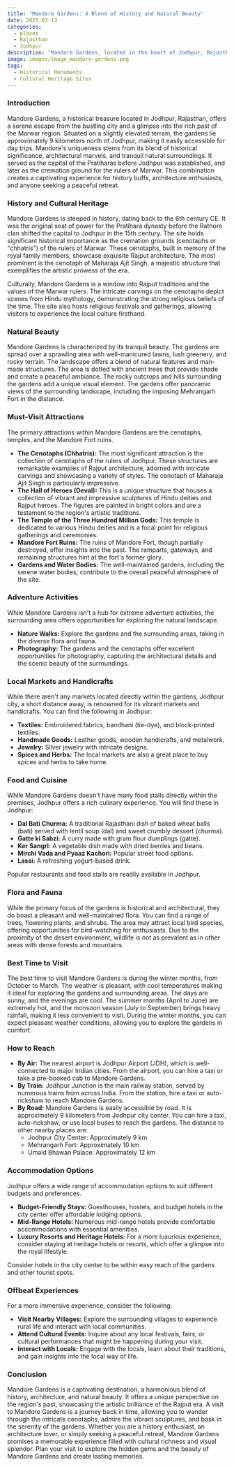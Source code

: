 ```yaml
---
title: "Mandore Gardens: A Blend of History and Natural Beauty"
date: 2025-03-13
categories:
  - places
  - Rajasthan
  - Jodhpur
description: "Mandore Gardens, located in the heart of Jodhpur, Rajasthan, is a beautiful blend of natural beauty and historical significance. The gardens are known for their intricate carvings, serene atmosphere, and the iconic cenotaphs dedicated to members of the Marwar royal family. Visitors can explore ancient temples, vibrant sculptures, and enjoy panoramic views of the city from the nearby Mehrangadh Fort. A perfect spot for history buffs and nature lovers alike."
image: images/image_mandore-gardens.png
tags: 
  - Historical Monuments
  - Cultural Heritage Sites
---
```



### **Introduction**

Mandore Gardens, a historical treasure located in Jodhpur, Rajasthan, offers a serene escape from the bustling city and a glimpse into the rich past of the Marwar region. Situated on a slightly elevated terrain, the gardens lie approximately 9 kilometers north of Jodhpur, making it easily accessible for day trips. Mandore's uniqueness stems from its blend of historical significance, architectural marvels, and tranquil natural surroundings. It served as the capital of the Pratiharas before Jodhpur was established, and later as the cremation ground for the rulers of Marwar. This combination creates a captivating experience for history buffs, architecture enthusiasts, and anyone seeking a peaceful retreat.

### **History and Cultural Heritage**

Mandore Gardens is steeped in history, dating back to the 6th century CE. It was the original seat of power for the Pratihara dynasty before the Rathore clan shifted the capital to Jodhpur in the 15th century. The site holds significant historical importance as the cremation grounds (cenotaphs or "chhatris") of the rulers of Marwar. These cenotaphs, built in memory of the royal family members, showcase exquisite Rajput architecture. The most prominent is the cenotaph of Maharaja Ajit Singh, a majestic structure that exemplifies the artistic prowess of the era.

Culturally, Mandore Gardens is a window into Rajput traditions and the values of the Marwar rulers. The intricate carvings on the cenotaphs depict scenes from Hindu mythology, demonstrating the strong religious beliefs of the time. The site also hosts religious festivals and gatherings, allowing visitors to experience the local culture firsthand.

### **Natural Beauty**

Mandore Gardens is characterized by its tranquil beauty. The gardens are spread over a sprawling area with well-manicured lawns, lush greenery, and rocky terrain. The landscape offers a blend of natural features and man-made structures.   The area is dotted with ancient trees that provide shade and create a peaceful ambiance. The rocky outcrops and hills surrounding the gardens add a unique visual element. The gardens offer panoramic views of the surrounding landscape, including the imposing Mehrangarh Fort in the distance.

### **Must-Visit Attractions**

The primary attractions within Mandore Gardens are the cenotaphs, temples, and the Mandore Fort ruins.

*   **The Cenotaphs (Chhatris):** The most significant attraction is the collection of cenotaphs of the rulers of Jodhpur. These structures are remarkable examples of Rajput architecture, adorned with intricate carvings and showcasing a variety of styles. The cenotaph of Maharaja Ajit Singh is particularly impressive.
*   **The Hall of Heroes (Deval):** This is a unique structure that houses a collection of vibrant and impressive sculptures of Hindu deities and Rajput heroes. The figures are painted in bright colors and are a testament to the region's artistic traditions.
*   **The Temple of the Three Hundred Million Gods:** This temple is dedicated to various Hindu deities and is a focal point for religious gatherings and ceremonies. 
*   **Mandore Fort Ruins:**  The ruins of Mandore Fort, though partially destroyed, offer insights into the past. The ramparts, gateways, and remaining structures hint at the fort's former glory.
*   **Gardens and Water Bodies:** The well-maintained gardens, including the serene water bodies, contribute to the overall peaceful atmosphere of the site.

### **Adventure Activities**

While Mandore Gardens isn't a hub for extreme adventure activities, the surrounding area offers opportunities for exploring the natural landscape.

*   **Nature Walks:**  Explore the gardens and the surrounding areas, taking in the diverse flora and fauna.
*   **Photography:** The gardens and the cenotaphs offer excellent opportunities for photography, capturing the architectural details and the scenic beauty of the surroundings.

### **Local Markets and Handicrafts**

While there aren't any markets located directly within the gardens, Jodhpur city, a short distance away, is renowned for its vibrant markets and handicrafts. You can find the following in Jodhpur:

*   **Textiles:** Embroidered fabrics, bandhani (tie-dye), and block-printed textiles.
*   **Handmade Goods:** Leather goods, wooden handicrafts, and metalwork.
*   **Jewelry:** Silver jewelry with intricate designs.
*   **Spices and Herbs:** The local markets are also a great place to buy spices and herbs to take home.

### **Food and Cuisine**

While Mandore Gardens doesn't have many food stalls directly within the premises, Jodhpur offers a rich culinary experience. You will find these in Jodhpur:

*   **Dal Bati Churma:** A traditional Rajasthani dish of baked wheat balls (bati) served with lentil soup (dal) and sweet crumbly dessert (churma).
*   **Gatte ki Sabzi:** A curry made with gram flour dumplings (gatte).
*   **Ker Sangri:** A vegetable dish made with dried berries and beans.
*   **Mirchi Vada and Pyaaz Kachori:** Popular street food options.
*   **Lassi:** A refreshing yogurt-based drink.

Popular restaurants and food stalls are readily available in Jodhpur.

### **Flora and Fauna**

While the primary focus of the gardens is historical and architectural, they do boast a pleasant and well-maintained flora. You can find a range of trees, flowering plants, and shrubs. The area may attract local bird species, offering opportunities for bird-watching for enthusiasts. Due to the proximity of the desert environment, wildlife is not as prevalent as in other areas with dense forests and mountains.

### **Best Time to Visit**

The best time to visit Mandore Gardens is during the winter months, from October to March. The weather is pleasant, with cool temperatures making it ideal for exploring the gardens and surrounding areas. The days are sunny, and the evenings are cool. The summer months (April to June) are extremely hot, and the monsoon season (July to September) brings heavy rainfall, making it less convenient to visit. During the winter months, you can expect pleasant weather conditions, allowing you to explore the gardens in comfort. 

### **How to Reach**

*   **By Air:** The nearest airport is Jodhpur Airport (JDH), which is well-connected to major Indian cities. From the airport, you can hire a taxi or take a pre-booked cab to Mandore Gardens.
*   **By Train:** Jodhpur Junction is the main railway station, served by numerous trains from across India. From the station, hire a taxi or auto-rickshaw to reach Mandore Gardens.
*   **By Road:** Mandore Gardens is easily accessible by road. It is approximately 9 kilometers from Jodhpur city center. You can hire a taxi, auto-rickshaw, or use local buses to reach the gardens. The distance to other nearby places are:
    *   Jodhpur City Center: Approximately 9 km
    *   Mehrangarh Fort: Approximately 10 km
    *   Umaid Bhawan Palace: Approximately 12 km

### **Accommodation Options**

Jodhpur offers a wide range of accommodation options to suit different budgets and preferences.

*   **Budget-Friendly Stays:** Guesthouses, hostels, and budget hotels in the city center offer affordable lodging options.
*   **Mid-Range Hotels:** Numerous mid-range hotels provide comfortable accommodations with essential amenities.
*   **Luxury Resorts and Heritage Hotels:** For a more luxurious experience, consider staying at heritage hotels or resorts, which offer a glimpse into the royal lifestyle. 

Consider hotels in the city center to be within easy reach of the gardens and other tourist spots.

### **Offbeat Experiences**

For a more immersive experience, consider the following:

*   **Visit Nearby Villages:** Explore the surrounding villages to experience rural life and interact with local communities.
*   **Attend Cultural Events:** Inquire about any local festivals, fairs, or cultural performances that might be happening during your visit.
*   **Interact with Locals:**  Engage with the locals, learn about their traditions, and gain insights into the local way of life.

### **Conclusion**

Mandore Gardens is a captivating destination, a harmonious blend of history, architecture, and natural beauty. It offers a unique perspective on the region's past, showcasing the artistic brilliance of the Rajput era. A visit to Mandore Gardens is a journey back in time, allowing you to wander through the intricate cenotaphs, admire the vibrant sculptures, and bask in the serenity of the gardens. Whether you are a history enthusiast, an architecture lover, or simply seeking a peaceful retreat, Mandore Gardens promises a memorable experience filled with cultural richness and visual splendor. Plan your visit to explore the hidden gems and the beauty of Mandore Gardens and create lasting memories.


